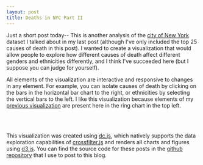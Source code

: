 ```yaml
---
layout: post
title: Deaths in NYC Part II
---
```


Just a short post today-- This is another analysis of the [city of New York](https://catalog.data.gov/dataset/new-york-city-leading-causes-of-death-ce97f) dataset I talked about in my last post (although I've only included the top 25 causes of death in this post).  I wanted to create a visualization that would allow people to explore how different causes of death affect different genders and ethnicities differently, and I think I've succeeded here (but I suppose you can judge for yourself).

All elements of the visualization are interactive and responsive to changes in any element.  For example, you can isolate causes of death by clicking on the bars in the horizontal bar chart to the right, or ethnicities by selecting the vertical bars to the left.  I like this visualization because elements of my [previous visualization](http://nickstanisha.github.io/2015/08/20/deaths-in-nyc.html) are present here in the ring chart in the top left.

<br>

<script src='/js/d3.js' type='text/javascript'></script>
<script src='/js/crossfilter.js' type='text/javascript'></script>
<script src='/js/dc.min.js' type='text/javascript'></script>
<script src='/js/jquery-1.11.3.js' type='text/javascript'></script>
<script src='/js/bootstrap.min.js' type='text/javascript'></script>

<link href='/css/bootstrap.min.css' rel='stylesheet' type='text/css'>
<link href='/css/dc.css' rel='stylesheet' type='text/css'>

<style type="text/css"></style>

<style>
  .dc-chart g.row text {fill: black;}
  #canvas {width:800px; overflow:hidden; margin:auto;}
  #left-container {width:300px; float:left;}
  #right-container {width:500px; overflow:hidden;}
</style>

<div id="canvas">
	<div id="left-container">
		<div id="chart-ring-gender"></div>
    	<div id="bar-chart-ethnicity"></div>
    </div>
    <div id="right-container">
    	<div id="bar-chart-cause"></div>
    </div>
</div>

<script type="text/javascript">
d3.csv("/cumulative_deaths.csv", function(error, data_csv) {
  if (error) {
    console.log('Error loading CSV');
    console.log(error);
  }
  else {
    createGraphs(data_csv);
  }
});

function createGraphs(data){
  var drawLarge = false;
  var ndx = crossfilter(data);

  // ************
  // Gender pie chart
  // ************
  var genderRingChart = dc.pieChart("#chart-ring-gender");
  var genderDim = ndx.dimension(function(d) { return d.gender});
  var gender_total = genderDim.group().reduceSum(function(d) {
    return +d.count;
  })

  genderRingChart
    .width(300).height(150)
    .dimension(genderDim)
    .group(gender_total)
    .innerRadius(30);

  // ************
  // Misc
  // ************
  function AddXAxis(chartToUpdate, displayText) {
    chartToUpdate.svg()
                .append("text")
                .attr("class", "x-axis-label")
                .attr("text-anchor", "middle")
                .attr("font-size", "12px")
                .attr("x", chartToUpdate.width()/2)
                .attr("y", chartToUpdate.height()-3)
                .text(displayText);
  }

  // ************
  // Cause of death bar chart
  // ************
  var causeBarChart = dc.rowChart("#bar-chart-cause");
  var causeDim = ndx.dimension(function (d) {return d.cause;});
  var causeTotal = causeDim.group().reduceSum(function (d) {
    return +Math.round(d.count);
  });

  causeBarChart
    .height(550).width(500)
    .dimension(causeDim)
    .group(causeTotal)
    .elasticX(true)
    .colors("#FF3333")
    .ordering(function (d) {return -d.value;});

  // ************
  // Ethnicity bar chart
  // ************
  var ethnicityBarChart = dc.barChart("#bar-chart-ethnicity");
  var ethnicityDim = ndx.dimension(function (d) {return d.ethnicity;});
  var ethnicityTotal = ethnicityDim.group().reduceSum(function (d) {
    return d['percent by ethnicity'];
  });

  ethnicityBarChart
    .height(400).width(300)
    .dimension(ethnicityDim)
    .group(ethnicityTotal)
    .elasticY(true)
    .x(d3.scale.ordinal())
    .xUnits(dc.units.ordinal)
    .brushOn(false)
    .yAxisLabel("Percent");


  dc.renderAll();

  AddXAxis(causeBarChart, "Deaths per Year")
}
</script>
<br>

This visualization was created using [dc.js](http://dc-js.github.io/dc.js/), which natively supports the data exploration capabilities of [crossfilter.js](http://square.github.io/crossfilter/) and renders all charts and figures using [d3.js](http://d3js.org/).  You can find the source code for these posts in the [github repository](https://github.com/nickstanisha/nickstanisha.github.io) that I use to post to this blog.
